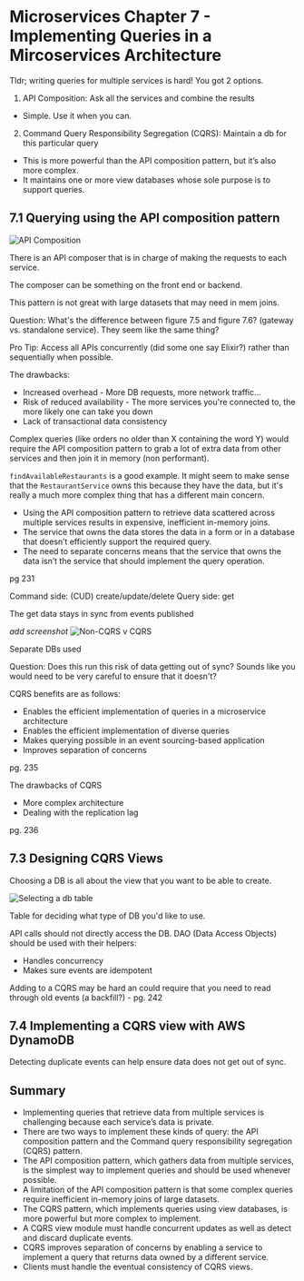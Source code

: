 # Microservices Chapter 7 - Implementing Queries in a Mircoservices Architecture

Tldr; writing queries for multiple services is hard! You got 2 options.
1. API Composition: Ask all the services and combine the results
  - Simple. Use it when you can.
2. Command Query Responsibility Segregation (CQRS): Maintain a db for this particular query
  - This is more powerful than the API composition pattern, but it’s also more complex.
  - It maintains one or more view databases whose sole purpose is to support queries.

## 7.1 Querying using the API composition pattern

![API Composition](https://i.imgur.com/NV9hOyi.png)

There is an API composer that is in charge of making the requests to each service.

The composer can be something on the front end or backend.

This pattern is not great with large datasets that may need in mem joins.

Question: What's the difference between figure 7.5 and figure 7.6? (gateway vs. standalone service). They seem like the same thing?

Pro Tip: Access all APIs concurrently (did some one say Elixir?) rather than sequentially when possible.

The drawbacks:
- Increased overhead - More DB requests, more network traffic...
- Risk of reduced availability - The more services you're connected to, the more likely one can take you down
- Lack of transactional data consistency

Complex queries (like orders no older than X containing the word Y) would require the API composition pattern to grab a lot of extra data from other services and then join it in memory (non performant).

`findAvailableRestaurants` is a good example. It might seem to make sense that the `RestaurantService` owns this because they have the data, but it's really a much more complex thing that has a different main concern.
- Using the API composition pattern to retrieve data scattered across multiple services results in expensive, inefficient in-memory joins.
- The service that owns the data stores the data in a form or in a database that doesn’t efficiently support the required query.
- The need to separate concerns means that the service that owns the data isn’t the service that should implement the query operation.

pg 231

Command side: (CUD) create/update/delete
Query side: get

The get data stays in sync from events published

_add screenshot_
![Non-CQRS v CQRS](https://i.imgur.com/ZI1mODa.png)

Separate DBs used

Question: Does this run this risk of data getting out of sync? Sounds like you would need to be very careful to ensure that it doesn't?

CQRS benefits are as follows:
- Enables the efficient implementation of queries in a microservice architecture
- Enables the efficient implementation of diverse queries
- Makes querying possible in an event sourcing-based application
- Improves separation of concerns

pg. 235

The drawbacks of CQRS
- More complex architecture
- Dealing with the replication lag

pg. 236

## 7.3 Designing CQRS Views

Choosing a DB is all about the view that you want to be able to create.

![Selecting a db table](https://i.imgur.com/FbFPpVC.png)

Table for deciding what type of DB you'd like to use.

API calls should not directly access the DB. DAO (Data Access Objects) should be used with their helpers:
- Handles concurrency
- Makes sure events are idempotent

Adding to a CQRS may be hard an could require that you need to read through old events (a backfill?) - pg. 242

## 7.4 Implementing a CQRS view with AWS DynamoDB

Detecting duplicate events can help ensure data does not get out of sync.

## Summary

- Implementing queries that retrieve data from multiple services is challenging because each service’s data is private.
- There are two ways to implement these kinds of query: the API composition pattern and the Command query responsibility segregation (CQRS) pattern.
- The API composition pattern, which gathers data from multiple services, is the simplest way to implement queries and should be used whenever possible.
- A limitation of the API composition pattern is that some complex queries require inefficient in-memory joins of large datasets.
- The CQRS pattern, which implements queries using view databases, is more powerful but more complex to implement.
- A CQRS view module must handle concurrent updates as well as detect and discard duplicate events.
- CQRS improves separation of concerns by enabling a service to implement a query that returns data owned by a different service.
- Clients must handle the eventual consistency of CQRS views.
